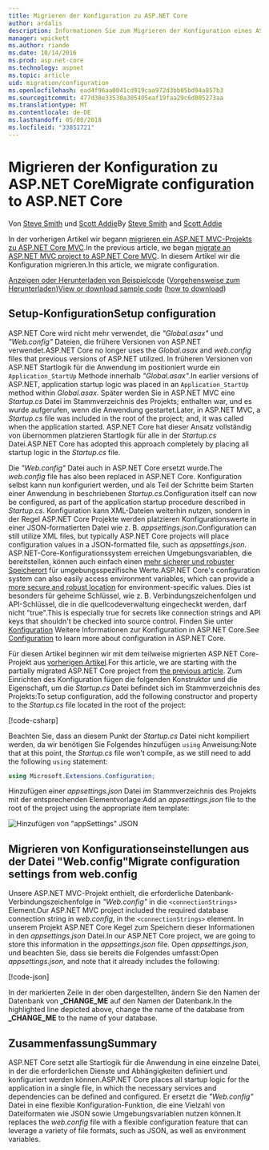 ```yaml
---
title: Migrieren der Konfiguration zu ASP.NET Core
author: ardalis
description: Informationen Sie zum Migrieren der Konfiguration eines ASP.NET MVC-Projekts zu ASP.NET Core MVC-Projekt.
manager: wpickett
ms.author: riande
ms.date: 10/14/2016
ms.prod: asp.net-core
ms.technology: aspnet
ms.topic: article
uid: migration/configuration
ms.openlocfilehash: ead4f96aa0041cd919caa972d3bb05bd94a857b3
ms.sourcegitcommit: 477d38e33530a305405eaf19faa29c6d805273aa
ms.translationtype: MT
ms.contentlocale: de-DE
ms.lasthandoff: 05/08/2018
ms.locfileid: "33851721"
---
```

# <a name="migrate-configuration-to-aspnet-core"></a><span data-ttu-id="4fa7b-103">Migrieren der Konfiguration zu ASP.NET Core</span><span class="sxs-lookup"><span data-stu-id="4fa7b-103">Migrate configuration to ASP.NET Core</span></span>

<span data-ttu-id="4fa7b-104">Von [Steve Smith](https://ardalis.com/) und [Scott Addie](https://scottaddie.com)</span><span class="sxs-lookup"><span data-stu-id="4fa7b-104">By [Steve Smith](https://ardalis.com/) and [Scott Addie](https://scottaddie.com)</span></span>

<span data-ttu-id="4fa7b-105">In der vorherigen Artikel wir begann [migrieren ein ASP.NET MVC-Projekts zu ASP.NET Core MVC](xref:migration/mvc).</span><span class="sxs-lookup"><span data-stu-id="4fa7b-105">In the previous article, we began [migrate an ASP.NET MVC project to ASP.NET Core MVC](xref:migration/mvc).</span></span> <span data-ttu-id="4fa7b-106">In diesem Artikel wir die Konfiguration migrieren.</span><span class="sxs-lookup"><span data-stu-id="4fa7b-106">In this article, we migrate configuration.</span></span>

<span data-ttu-id="4fa7b-107">[Anzeigen oder Herunterladen von Beispielcode](https://github.com/aspnet/Docs/tree/master/aspnetcore/migration/configuration/samples) ([Vorgehensweise zum Herunterladen](xref:tutorials/index#how-to-download-a-sample))</span><span class="sxs-lookup"><span data-stu-id="4fa7b-107">[View or download sample code](https://github.com/aspnet/Docs/tree/master/aspnetcore/migration/configuration/samples) ([how to download](xref:tutorials/index#how-to-download-a-sample))</span></span>

## <a name="setup-configuration"></a><span data-ttu-id="4fa7b-108">Setup-Konfiguration</span><span class="sxs-lookup"><span data-stu-id="4fa7b-108">Setup configuration</span></span>

<span data-ttu-id="4fa7b-109">ASP.NET Core wird nicht mehr verwendet, die *"Global.asax"* und *"Web.config"* Dateien, die frühere Versionen von ASP.NET verwendet.</span><span class="sxs-lookup"><span data-stu-id="4fa7b-109">ASP.NET Core no longer uses the *Global.asax* and *web.config* files that previous versions of ASP.NET utilized.</span></span> <span data-ttu-id="4fa7b-110">In früheren Versionen von ASP.NET Startlogik für die Anwendung im positioniert wurde ein `Application_StartUp` Methode innerhalb *"Global.asax"*.</span><span class="sxs-lookup"><span data-stu-id="4fa7b-110">In earlier versions of ASP.NET, application startup logic was placed in an `Application_StartUp` method within *Global.asax*.</span></span> <span data-ttu-id="4fa7b-111">Später werden Sie in ASP.NET MVC eine *Startup.cs* Datei im Stammverzeichnis des Projekts; enthalten war, und es wurde aufgerufen, wenn die Anwendung gestartet.</span><span class="sxs-lookup"><span data-stu-id="4fa7b-111">Later, in ASP.NET MVC, a *Startup.cs* file was included in the root of the project; and, it was called when the application started.</span></span> <span data-ttu-id="4fa7b-112">ASP.NET Core hat dieser Ansatz vollständig von übernommen platzieren Startlogik für alle in der *Startup.cs* Datei.</span><span class="sxs-lookup"><span data-stu-id="4fa7b-112">ASP.NET Core has adopted this approach completely by placing all startup logic in the *Startup.cs* file.</span></span>

<span data-ttu-id="4fa7b-113">Die *"Web.config"* Datei auch in ASP.NET Core ersetzt wurde.</span><span class="sxs-lookup"><span data-stu-id="4fa7b-113">The *web.config* file has also been replaced in ASP.NET Core.</span></span> <span data-ttu-id="4fa7b-114">Konfiguration selbst kann nun konfiguriert werden, und als Teil der Schritte beim Starten einer Anwendung in beschriebenen *Startup.cs*.</span><span class="sxs-lookup"><span data-stu-id="4fa7b-114">Configuration itself can now be configured, as part of the application startup procedure described in *Startup.cs*.</span></span> <span data-ttu-id="4fa7b-115">Konfiguration kann XML-Dateien weiterhin nutzen, sondern in der Regel ASP.NET Core Projekte werden platzieren Konfigurationswerte in einer JSON-formatierten Datei wie z. B. *appsettings.json*.</span><span class="sxs-lookup"><span data-stu-id="4fa7b-115">Configuration can still utilize XML files, but typically ASP.NET Core projects will place configuration values in a JSON-formatted file, such as *appsettings.json*.</span></span> <span data-ttu-id="4fa7b-116">ASP.NET-Core-Konfigurationssystem erreichen Umgebungsvariablen, die bereitstellen, können auch einfach einen [mehr sicherer und robuster Speicherort](xref:security/app-secrets) für umgebungsspezifische Werte.</span><span class="sxs-lookup"><span data-stu-id="4fa7b-116">ASP.NET Core's configuration system can also easily access environment variables, which can provide a [more secure and robust location](xref:security/app-secrets) for environment-specific values.</span></span> <span data-ttu-id="4fa7b-117">Dies ist besonders für geheime Schlüssel, wie z. B. Verbindungszeichenfolgen und API-Schlüssel, die in die quellcodeverwaltung eingecheckt werden, darf nicht "true".</span><span class="sxs-lookup"><span data-stu-id="4fa7b-117">This is especially true for secrets like connection strings and API keys that shouldn't be checked into source control.</span></span> <span data-ttu-id="4fa7b-118">Finden Sie unter [Konfiguration](xref:fundamentals/configuration/index) Weitere Informationen zur Konfiguration in ASP.NET Core.</span><span class="sxs-lookup"><span data-stu-id="4fa7b-118">See [Configuration](xref:fundamentals/configuration/index) to learn more about configuration in ASP.NET Core.</span></span>

<span data-ttu-id="4fa7b-119">Für diesen Artikel beginnen wir mit dem teilweise migrierten ASP.NET Core-Projekt aus [vorherigen Artikel](xref:migration/mvc).</span><span class="sxs-lookup"><span data-stu-id="4fa7b-119">For this article, we are starting with the partially migrated ASP.NET Core project from [the previous article](xref:migration/mvc).</span></span> <span data-ttu-id="4fa7b-120">Zum Einrichten des Konfiguration fügen die folgenden Konstruktor und die Eigenschaft, um die *Startup.cs* Datei befindet sich im Stammverzeichnis des Projekts:</span><span class="sxs-lookup"><span data-stu-id="4fa7b-120">To setup configuration, add the following constructor and property to the *Startup.cs* file located in the root of the project:</span></span>

[!code-csharp[](configuration/samples/WebApp1/src/WebApp1/Startup.cs?range=11-16)]

<span data-ttu-id="4fa7b-121">Beachten Sie, dass an diesem Punkt der *Startup.cs* Datei nicht kompiliert werden, da wir benötigen Sie Folgendes hinzufügen `using` Anweisung:</span><span class="sxs-lookup"><span data-stu-id="4fa7b-121">Note that at this point, the *Startup.cs* file won't compile, as we still need to add the following `using` statement:</span></span>

```csharp
using Microsoft.Extensions.Configuration;
```

<span data-ttu-id="4fa7b-122">Hinzufügen einer *appsettings.json* Datei im Stammverzeichnis des Projekts mit der entsprechenden Elementvorlage:</span><span class="sxs-lookup"><span data-stu-id="4fa7b-122">Add an *appsettings.json* file to the root of the project using the appropriate item template:</span></span>

![Hinzufügen von "appSettings" JSON](configuration/_static/add-appsettings-json.png)

## <a name="migrate-configuration-settings-from-webconfig"></a><span data-ttu-id="4fa7b-124">Migrieren von Konfigurationseinstellungen aus der Datei "Web.config"</span><span class="sxs-lookup"><span data-stu-id="4fa7b-124">Migrate configuration settings from web.config</span></span>

<span data-ttu-id="4fa7b-125">Unsere ASP.NET MVC-Projekt enthielt, die erforderliche Datenbank-Verbindungszeichenfolge in *"Web.config"* in die `<connectionStrings>` Element.</span><span class="sxs-lookup"><span data-stu-id="4fa7b-125">Our ASP.NET MVC project included the required database connection string in *web.config*, in the `<connectionStrings>` element.</span></span> <span data-ttu-id="4fa7b-126">In unserem Projekt ASP.NET Core Kegel zum Speichern dieser Informationen in den *appsettings.json* Datei.</span><span class="sxs-lookup"><span data-stu-id="4fa7b-126">In our ASP.NET Core project, we are going to store this information in the *appsettings.json* file.</span></span> <span data-ttu-id="4fa7b-127">Open *appsettings.json*, und beachten Sie, dass sie bereits die Folgendes umfasst:</span><span class="sxs-lookup"><span data-stu-id="4fa7b-127">Open *appsettings.json*, and note that it already includes the following:</span></span>

[!code-json[](../migration/configuration/samples/WebApp1/src/WebApp1/appsettings.json?highlight=4)]

<span data-ttu-id="4fa7b-128">In der markierten Zeile in der oben dargestellten, ändern Sie den Namen der Datenbank von **_CHANGE_ME** auf den Namen der Datenbank.</span><span class="sxs-lookup"><span data-stu-id="4fa7b-128">In the highlighted line depicted above, change the name of the database from **_CHANGE_ME** to the name of your database.</span></span>

## <a name="summary"></a><span data-ttu-id="4fa7b-129">Zusammenfassung</span><span class="sxs-lookup"><span data-stu-id="4fa7b-129">Summary</span></span>

<span data-ttu-id="4fa7b-130">ASP.NET Core setzt alle Startlogik für die Anwendung in eine einzelne Datei, in der die erforderlichen Dienste und Abhängigkeiten definiert und konfiguriert werden können.</span><span class="sxs-lookup"><span data-stu-id="4fa7b-130">ASP.NET Core places all startup logic for the application in a single file, in which the necessary services and dependencies can be defined and configured.</span></span> <span data-ttu-id="4fa7b-131">Er ersetzt die *"Web.config"* Datei in eine flexible Konfiguration-Funktion, die eine Vielzahl von Dateiformaten wie JSON sowie Umgebungsvariablen nutzen können.</span><span class="sxs-lookup"><span data-stu-id="4fa7b-131">It replaces the *web.config* file with a flexible configuration feature that can leverage a variety of file formats, such as JSON, as well as environment variables.</span></span>
